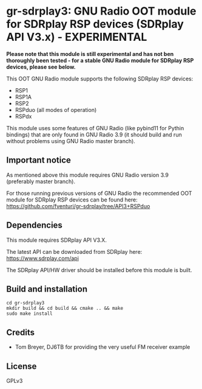 # gr-sdrplay3: GNU Radio OOT module for SDRplay RSP devices (SDRplay API V3.x) - EXPERIMENTAL

**Please note that this module is still experimental and has not ben thoroughly been tested - for a stable GNU Radio module for SDRplay RSP devices, please see below.**

This OOT GNU Radio module supports the following SDRplay RSP devices:
  - RSP1
  - RSP1A
  - RSP2
  - RSPduo (all modes of operation)
  - RSPdx

This module uses some features of GNU Radio (like pybind11 for Pythin bindings) that are only found in GNU Radio 3.9 (it should build and run without problems using GNU Radio master branch).

## Important notice

As mentioned above this module requires GNU Radio version 3.9 (preferably master branch).

For those running previous versions of GNU Radio the recommended OOT module for SDRplay RSP devices can be found here: https://github.com/fventuri/gr-sdrplay/tree/API3+RSPduo

## Dependencies

This module requires SDRplay API V3.X.

The latest API can be downloaded from SDRplay here: https://www.sdrplay.com/api

The SDRplay API/HW driver should be installed before this module is built.

## Build and installation

```
cd gr-sdrplay3
mkdir build && cd build && cmake .. && make
sudo make install
```


## Credits

- Tom Breyer, DJ6TB for providing the very useful FM receiver example


## License

GPLv3
